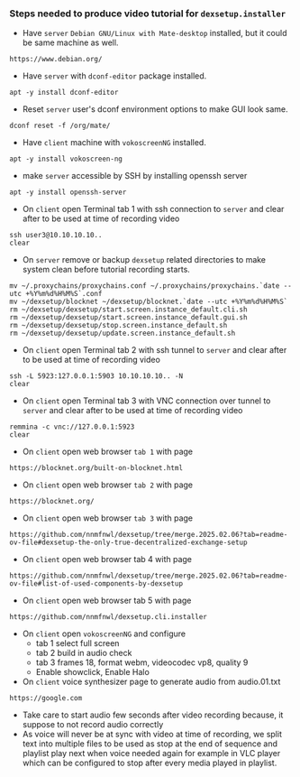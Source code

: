 ### Steps needed to produce video tutorial for `dexsetup.installer`
  * Have `server` `Debian GNU/Linux with Mate-desktop` installed, but it could be same machine as well.
```
https://www.debian.org/
```
  * Have `server` with `dconf-editor` package installed.
```
apt -y install dconf-editor
```
  * Reset `server` user's dconf environment options to make GUI look same.
```
dconf reset -f /org/mate/
```
  * Have `client` machine with `vokoscreenNG` installed.
```
apt -y install vokoscreen-ng
```
  * make `server` accessible by SSH by installing openssh server
```
apt -y install openssh-server
```
  * On `client` open Terminal tab 1 with ssh connection to `server` and clear after to be used at time of recording video
```
ssh user3@10.10.10.10..
clear
```
  * On `server` remove or backup `dexsetup` related directories to make system clean before tutorial recording starts.
```
mv ~/.proxychains/proxychains.conf ~/.proxychains/proxychains.`date --utc +%Y%m%d%H%M%S`.conf
mv ~/dexsetup/blocknet ~/dexsetup/blocknet.`date --utc +%Y%m%d%H%M%S`
rm ~/dexsetup/dexsetup/start.screen.instance_default.cli.sh 
rm ~/dexsetup/dexsetup/start.screen.instance_default.gui.sh 
rm ~/dexsetup/dexsetup/stop.screen.instance_default.sh 
rm ~/dexsetup/dexsetup/update.screen.instance_default.sh 

```
  * On `client` open Terminal tab 2 with ssh tunnel to `server` and clear after to be used at time of recording video
```
ssh -L 5923:127.0.0.1:5903 10.10.10.10.. -N
clear
```
  * On `client` open Terminal tab 3 with VNC connection over tunnel to `server` and clear after to be used at time of recording video
```  
remmina -c vnc://127.0.0.1:5923
clear
```
  * On `client` open web browser `tab 1` with page
```
https://blocknet.org/built-on-blocknet.html
```
  * On `client` open web browser `tab 2` with page
```
https://blocknet.org/
```
  * On `client` open web browser `tab 3` with page
```
https://github.com/nnmfnwl/dexsetup/tree/merge.2025.02.06?tab=readme-ov-file#dexsetup-the-only-true-decentralized-exchange-setup
```
  * On `client` open web browser tab 4 with page
```
https://github.com/nnmfnwl/dexsetup/tree/merge.2025.02.06?tab=readme-ov-file#list-of-used-components-by-dexsetup
```
  * On `client` open web browser tab 5 with page
```
https://github.com/nnmfnwl/dexsetup.cli.installer
```
  * On `client` open `vokoscreenNG` and configure
    * tab 1 select full screen
    * tab 2 build in audio check
    * tab 3 frames 18, format webm, videocodec vp8, quality 9
    * Enable showclick, Enable Halo
  * On `client` voice synthesizer page to generate audio from audio.01.txt
```
https://google.com
```
  * Take care to start audio few seconds after video recording because, it suppose to not record audio correctly
  * As voice will never be at sync with video at time of recording, we split text into multiple files to be used as stop at the end of sequence and playlist play next when voice needed again for example in VLC player which can be configured to stop after every media played in playlist.
